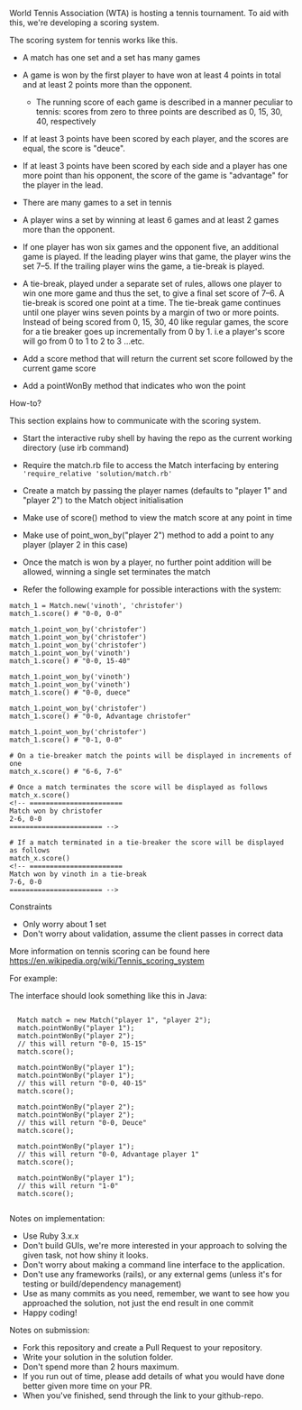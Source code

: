 World Tennis Association (WTA) is hosting a tennis tournament. To aid with this, we're developing a scoring system.

The scoring system for tennis works like this.

* A match has one set and a set has many games

* A game is won by the first player to have won at least 4 points in total and at least 2 points more than the opponent.

  * The running score of each game is described in a manner peculiar to tennis: scores from zero to three points are described as 0, 15, 30, 40, respectively

 * If at least 3 points have been scored by each player, and the scores are equal, the score is "deuce".

 * If at least 3 points have been scored by each side and a player has one more point than his opponent, the score of the game is "advantage" for the player in the lead.

* There are many games to a set in tennis

 * A player wins a set by winning at least 6 games and at least 2 games more than the opponent.
 
 * If one player has won six games and the opponent five, an additional game is played. If the leading player wins that game, the player wins the set 7–5. If the trailing player wins the game, a tie-break is played.
 
 * A tie-break, played under a separate set of rules, allows one player to win one more game and thus the set, to give a final set score of 7–6. A tie-break is scored one point at a time. The tie-break game continues until one player wins seven points by a margin of two or more points. Instead of being scored from 0, 15, 30, 40 like regular games, the score for a tie breaker goes up incrementally from 0 by 1. i.e a player's score will go  from 0 to 1 to 2 to 3 …etc.
 
* Add a score method that will return the current set score followed by the current game score 

* Add a pointWonBy method that indicates who won the point


How-to?

This section explains how to communicate with the scoring system.

* Start the interactive ruby shell by having the repo as the current working directory (use irb command)

* Require the match.rb file to access the Match interfacing by entering ``'require_relative 'solution/match.rb'``

* Create a match by passing the player names (defaults to "player 1" and "player 2") to the Match object initialisation

* Make use of score() method to view the match score at any point in time

* Make use of point_won_by("player 2") method to add a point to any player (player 2 in this case)

* Once the match is won by a player, no further point addition will be allowed, winning a single set terminates the match

* Refer the following example for possible interactions with the system:

```
match_1 = Match.new('vinoth', 'christofer')
match_1.score() # "0-0, 0-0"

match_1.point_won_by('christofer')
match_1.point_won_by('christofer')
match_1.point_won_by('christofer')
match_1.point_won_by('vinoth')
match_1.score() # "0-0, 15-40"

match_1.point_won_by('vinoth')
match_1.point_won_by('vinoth')
match_1.score() # "0-0, duece"

match_1.point_won_by('christofer')
match_1.score() # "0-0, Advantage christofer"

match_1.point_won_by('christofer')
match_1.score() # "0-1, 0-0"

# On a tie-breaker match the points will be displayed in increments of one
match_x.score() # "6-6, 7-6"

# Once a match terminates the score will be displayed as follows
match_x.score()
<!-- =======================
Match won by christofer
2-6, 0-0
======================= -->

# If a match terminated in a tie-breaker the score will be displayed as follows
match_x.score()
<!-- =======================
Match won by vinoth in a tie-break
7-6, 0-0
======================= -->
```

Constraints

* Only worry about 1 set
* Don't worry about validation, assume the client passes in correct data

More information on tennis scoring can be found here https://en.wikipedia.org/wiki/Tennis_scoring_system

For example:


The interface should look something like this in Java:

```

  Match match = new Match("player 1", "player 2");
  match.pointWonBy("player 1");
  match.pointWonBy("player 2");
  // this will return "0-0, 15-15"
  match.score();

  match.pointWonBy("player 1");
  match.pointWonBy("player 1");
  // this will return "0-0, 40-15"
  match.score();
  
  match.pointWonBy("player 2");
  match.pointWonBy("player 2");
  // this will return "0-0, Deuce"
  match.score();
  
  match.pointWonBy("player 1");
  // this will return "0-0, Advantage player 1"
  match.score();
  
  match.pointWonBy("player 1");
  // this will return "1-0"
  match.score();
 
```

Notes on implementation:

- Use Ruby 3.x.x
- Don't build GUIs, we're more interested in your approach to solving the given task, not how shiny it looks.
- Don't worry about making a command line interface to the application.
- Don't use any frameworks (rails), or any external gems (unless it's for testing or build/dependency management)
- Use as many commits as you need, remember, we want to see how you approached the solution, not just the end result in one commit
- Happy coding!

Notes on submission:

- Fork this repository and create a Pull Request to your repository.
- Write your solution in the solution folder.
- Don't spend more than 2 hours maximum. 
- If you run out of time, please add details of what you would have done better given more time on your PR.
- When you've finished, send through the link to your github-repo. 